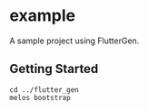 # example

A sample project using FlutterGen.

## Getting Started

```
cd ../flutter_gen
melos bootstrap
```

